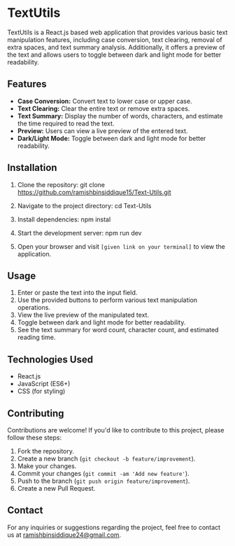 # TextUtils

TextUtils is a React.js based web application that provides various basic text manipulation features, including case conversion, text clearing, removal of extra spaces, and text summary analysis. Additionally, it offers a preview of the text and allows users to toggle between dark and light mode for better readability.

## Features

- **Case Conversion:** Convert text to lower case or upper case.
- **Text Clearing:** Clear the entire text or remove extra spaces.
- **Text Summary:** Display the number of words, characters, and estimate the time required to read the text.
- **Preview:** Users can view a live preview of the entered text.
- **Dark/Light Mode:** Toggle between dark and light mode for better readability.

## Installation

1. Clone the repository:
git clone https://github.com/ramishbinsiddique15/Text-Utils.git

2. Navigate to the project directory:
cd Text-Utils

3. Install dependencies:
npm instal

4. Start the development server:
npm run dev

5. Open your browser and visit `[given link on your terminal]` to view the application.

## Usage

1. Enter or paste the text into the input field.
2. Use the provided buttons to perform various text manipulation operations.
3. View the live preview of the manipulated text.
4. Toggle between dark and light mode for better readability.
5. See the text summary for word count, character count, and estimated reading time.

## Technologies Used

- React.js
- JavaScript (ES6+)
- CSS (for styling)

## Contributing

Contributions are welcome! If you'd like to contribute to this project, please follow these steps:

1. Fork the repository.
2. Create a new branch (`git checkout -b feature/improvement`).
3. Make your changes.
4. Commit your changes (`git commit -am 'Add new feature'`).
5. Push to the branch (`git push origin feature/improvement`).
6. Create a new Pull Request.

## Contact

For any inquiries or suggestions regarding the project, feel free to contact us at [ramishbinsiddique24@gmail.com](mailto:ramishbinsiddique24@gmail.com).



